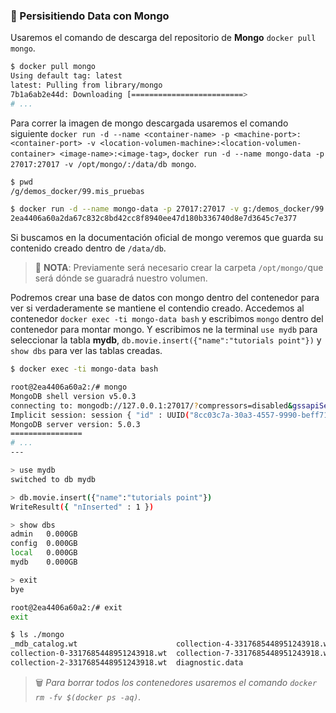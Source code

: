 ### 💾 Persisitiendo Data con Mongo

Usaremos el comando de descarga del repositorio de **Mongo** `docker pull mongo`.

```bash
$ docker pull mongo
Using default tag: latest
latest: Pulling from library/mongo
7b1a6ab2e44d: Downloading [=========================>                         ]  14.42MB/28.57MB
# ...
```

Para correr la imagen de mongo descargada usaremos el comando siguiente `docker run -d --name <container-name> -p <machine-port>:<container-port> -v <location-volumen-machine>:<location-volumen-container> <image-name>:<image-tag>`, `docker run -d --name mongo-data -p 27017:27017 -v /opt/mongo/:/data/db mongo`.

```bash
$ pwd 
/g/demos_docker/99.mis_pruebas

$ docker run -d --name mongo-data -p 27017:27017 -v g:/demos_docker/99.mis_pruebas/mongo:/data/db mongo
2ea4406a60a2da67c832c8bd42cc8f8940ee47d180b336740d8e7d3645c7e377
```

Si buscamos en la documentación oficial de mongo veremos que guarda su contenido creado dentro de `/data/db`.

> 📝 **NOTA**: Previamente será necesario crear la carpeta `/opt/mongo/`que será dónde se guaradrá nuestro volumen.

Podremos crear una base de datos con mongo dentro del contenedor para ver si verdaderamente se mantiene el contendio creado. Accedemos al contenedor `docker exec -ti mongo-data bash` y escribimos `mongo` dentro del contenedor para montar mongo. Y escribimos ne la terminal `use mydb` para seleccionar la tabla **mydb**, `db.movie.insert({"name":"tutorials point"})` y `show dbs` para ver las tablas creadas.

```bash
$ docker exec -ti mongo-data bash

root@2ea4406a60a2:/# mongo
MongoDB shell version v5.0.3
connecting to: mongodb://127.0.0.1:27017/?compressors=disabled&gssapiServiceName=mongodb
Implicit session: session { "id" : UUID("8cc03c7a-30a3-4557-9990-beff71305c9c") }
MongoDB server version: 5.0.3
================
# ...
---

> use mydb
switched to db mydb

> db.movie.insert({"name":"tutorials point"})
WriteResult({ "nInserted" : 1 })

> show dbs
admin   0.000GB
config  0.000GB
local   0.000GB
mydb    0.000GB

> exit
bye

root@2ea4406a60a2:/# exit
exit

$ ls ./mongo
_mdb_catalog.wt                      collection-4-3317685448951243918.wt  index-1-3317685448951243918.wt  index-6-3317685448951243918.wt  mongod.lock    WiredTiger         WiredTiger.wt
collection-0-3317685448951243918.wt  collection-7-3317685448951243918.wt  index-3-3317685448951243918.wt  index-8-3317685448951243918.wt  sizeStorer.wt  WiredTiger.lock    WiredTigerHS.wt
collection-2-3317685448951243918.wt  diagnostic.data                      index-5-3317685448951243918.wt  journal                         storage.bson   WiredTiger.turtle
```

> 🗑️ _Para borrar todos los contenedores usaremos el comando `docker rm -fv $(docker ps -aq)`._